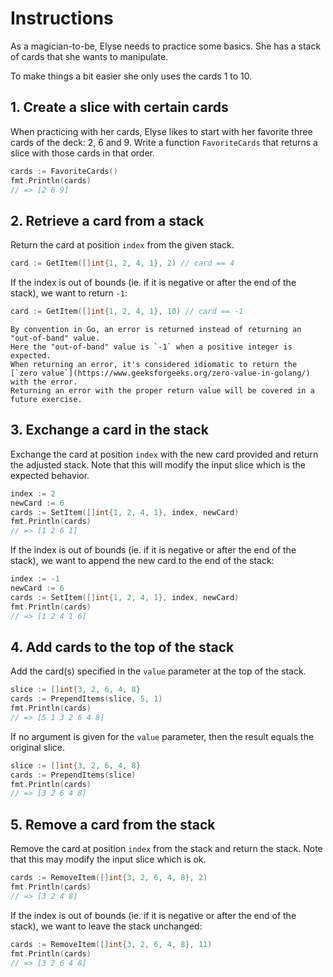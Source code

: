 # Instructions

As a magician-to-be, Elyse needs to practice some basics. She has a stack of cards that she wants to manipulate.

To make things a bit easier she only uses the cards 1 to 10.

## 1. Create a slice with certain cards

When practicing with her cards, Elyse likes to start with her favorite three cards of the deck: 2, 6 and 9.
Write a function `FavoriteCards` that returns a slice with those cards in that order.

```go
cards := FavoriteCards()
fmt.Println(cards)
// => [2 6 9]
```

## 2. Retrieve a card from a stack

Return the card at position `index` from the given stack.

```go
card := GetItem([]int{1, 2, 4, 1}, 2) // card == 4
```

If the index is out of bounds (ie. if it is negative or after the end of the stack), we want to return `-1`:

```go
card := GetItem([]int{1, 2, 4, 1}, 10) // card == -1
```
~~~~exercism/note
By convention in Go, an error is returned instead of returning an "out-of-band" value.
Here the "out-of-band" value is `-1` when a positive integer is expected.
When returning an error, it's considered idiomatic to return the [`zero value`](https://www.geeksforgeeks.org/zero-value-in-golang/) with the error.
Returning an error with the proper return value will be covered in a future exercise.
~~~~

## 3. Exchange a card in the stack

Exchange the card at position `index` with the new card provided and return the adjusted stack.
Note that this will modify the input slice which is the expected behavior.

```go
index := 2
newCard := 6
cards := SetItem([]int{1, 2, 4, 1}, index, newCard)
fmt.Println(cards)
// => [1 2 6 1]
```

If the index is out of bounds (ie. if it is negative or after the end of the stack), we want to append the new card to the end of the stack:

```go
index := -1
newCard := 6
cards := SetItem([]int{1, 2, 4, 1}, index, newCard)
fmt.Println(cards)
// => [1 2 4 1 6]
```

## 4. Add cards to the top of the stack

Add the card(s) specified in the `value` parameter at the top of the stack.

```go
slice := []int{3, 2, 6, 4, 8}
cards := PrependItems(slice, 5, 1)
fmt.Println(cards)
// => [5 1 3 2 6 4 8]
```

If no argument is given for the `value` parameter, then the result equals the original slice.

```go
slice := []int{3, 2, 6, 4, 8}
cards := PrependItems(slice)
fmt.Println(cards)
// => [3 2 6 4 8]
```

## 5. Remove a card from the stack

Remove the card at position `index` from the stack and return the stack.
Note that this may modify the input slice which is ok.

```go
cards := RemoveItem([]int{3, 2, 6, 4, 8}, 2)
fmt.Println(cards)
// => [3 2 4 8]
```

If the index is out of bounds (ie. if it is negative or after the end of the stack), we want to leave the stack unchanged:

```go
cards := RemoveItem([]int{3, 2, 6, 4, 8}, 11)
fmt.Println(cards)
// => [3 2 6 4 8]
```
